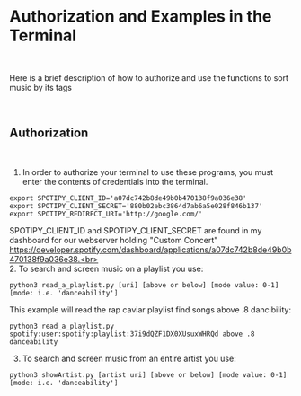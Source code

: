 <h1>Authorization and Examples in the Terminal</h1> <br>
<p>Here is a brief description of how to authorize and use the functions to sort music by its tags</p><br>
<h2>Authorization</h2><br>

  1. In order to authorize your terminal to use these programs, you must enter the contents of credentials into the terminal.
```
export SPOTIPY_CLIENT_ID='a07dc742b8de49b0b470138f9a036e38'
export SPOTIPY_CLIENT_SECRET='880b02ebc3864d7ab6a5e028f846b137'
export SPOTIPY_REDIRECT_URI='http://google.com/'
```
  SPOTIPY_CLIENT_ID and SPOTIPY_CLIENT_SECRET are found in my dashboard for our webserver holding "Custom Concert" https://developer.spotify.com/dashboard/applications/a07dc742b8de49b0b470138f9a036e38.<br><br>
  2. To search and screen music on a playlist you use:
```
python3 read_a_playlist.py [uri] [above or below] [mode value: 0-1] [mode: i.e. 'danceability']
```
  This example will read the rap caviar playlist find songs above .8 dancibility:
```
python3 read_a_playlist.py spotify:user:spotify:playlist:37i9dQZF1DX0XUsuxWHRQd above .8 danceability
```
  3. To search and screen music from an entire artist you use:
```
python3 showArtist.py [artist uri] [above or below] [mode value: 0-1] [mode: i.e. 'danceability']
